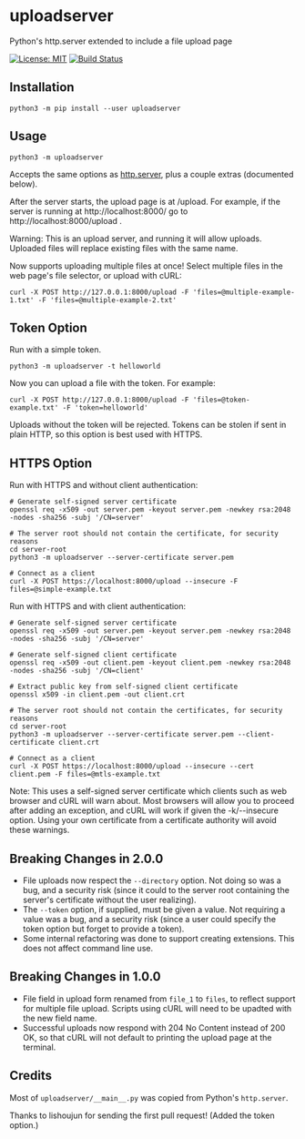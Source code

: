 # uploadserver

Python's http.server extended to include a file upload page

[![License: MIT](https://img.shields.io/badge/license-MIT-blue.svg)](https://mit-license.org/)
[![Build Status](https://travis-ci.com/Densaugeo/uploadserver.svg?branch=master)](https://travis-ci.com/github/Densaugeo/uploadserver)

## Installation

~~~
python3 -m pip install --user uploadserver
~~~

## Usage

~~~
python3 -m uploadserver
~~~

Accepts the same options as [http.server](https://docs.python.org/3/library/http.server.html), plus a couple extras (documented below).

After the server starts, the upload page is at /upload. For example, if the server is running at http://localhost:8000/ go to http://localhost:8000/upload .

Warning: This is an upload server, and running it will allow uploads. Uploaded files will replace existing files with the same name.

Now supports uploading multiple files at once! Select multiple files in the web page's file selector, or upload with cURL:
~~~
curl -X POST http://127.0.0.1:8000/upload -F 'files=@multiple-example-1.txt' -F 'files=@multiple-example-2.txt'
~~~

## Token Option

Run with a simple token.
~~~
python3 -m uploadserver -t helloworld
~~~

Now you can upload a file with the token. For example:
~~~
curl -X POST http://127.0.0.1:8000/upload -F 'files=@token-example.txt' -F 'token=helloworld'
~~~

Uploads without the token will be rejected. Tokens can be stolen if sent in plain HTTP, so this option is best used with HTTPS.

## HTTPS Option

Run with HTTPS and without client authentication:
~~~
# Generate self-signed server certificate
openssl req -x509 -out server.pem -keyout server.pem -newkey rsa:2048 -nodes -sha256 -subj '/CN=server'

# The server root should not contain the certificate, for security reasons
cd server-root
python3 -m uploadserver --server-certificate server.pem

# Connect as a client
curl -X POST https://localhost:8000/upload --insecure -F files=@simple-example.txt
~~~

Run with HTTPS and with client authentication:
~~~
# Generate self-signed server certificate
openssl req -x509 -out server.pem -keyout server.pem -newkey rsa:2048 -nodes -sha256 -subj '/CN=server'

# Generate self-signed client certificate
openssl req -x509 -out client.pem -keyout client.pem -newkey rsa:2048 -nodes -sha256 -subj '/CN=client'

# Extract public key from self-signed client certificate
openssl x509 -in client.pem -out client.crt

# The server root should not contain the certificates, for security reasons
cd server-root
python3 -m uploadserver --server-certificate server.pem --client-certificate client.crt

# Connect as a client
curl -X POST https://localhost:8000/upload --insecure --cert client.pem -F files=@mtls-example.txt
~~~

Note: This uses a self-signed server certificate which clients such as web browser and cURL will warn about. Most browsers will allow you to proceed after adding an exception, and cURL will work if given the -k/--insecure option. Using your own certificate from a certificate authority will avoid these warnings.

## Breaking Changes in 2.0.0

- File uploads now respect the `--directory` option. Not doing so was a bug, and a security risk (since it could to the server root containing the server's certificate without the user realizing).
- The `--token` option, if supplied, must be given a value. Not requiring a value was a bug, and a security risk (since a user could specify the token option but forget to provide a token).
- Some internal refactoring was done to support creating extensions. This does not affect command line use.

## Breaking Changes in 1.0.0

- File field in upload form renamed from `file_1` to `files`, to reflect support for multiple file upload. Scripts using cURL will need to be upadted with the new field name.
- Successful uploads now respond with 204 No Content instead of 200 OK, so that cURL will not default to printing the upload page at the terminal.

## Credits

Most of `uploadserver/__main__.py` was copied from Python's `http.server`.

Thanks to lishoujun for sending the first pull request! (Added the token option.)

